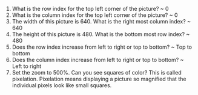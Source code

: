 1. What is the row index for the top left corner of the picture?
~ 0
2. What is the column index for the top left corner of the picture?
~ 0
3. The width of this picture is 640. What is the right most column index?
~ 640
4. The height of this picture is 480. What is the bottom most row index?
~ 480
5. Does the row index increase from left to right or top to bottom?
~ Top to bottom
6. Does the column index increase from left to right or top to bottom?
~ Left to right
7. Set the zoom to 500%. Can you see squares of color? This is called pixelation. Pixelation means
displaying a picture so magnified that the individual pixels look like small squares.